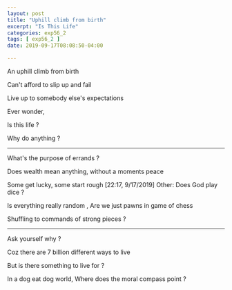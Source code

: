 ```yaml
---
layout: post
title: "Uphill climb from birth"
excerpt: "Is This Life"
categories: exp56_2
tags: [ exp56_2 ]
date: 2019-09-17T08:08:50-04:00

---
```

An uphill climb from birth

Can't afford to slip up and fail

Live up to somebody else's expectations

Ever wonder,

Is this life ?

Why do anything ?


--------

What's the purpose of errands ?

Does wealth mean anything,
without a moments peace

Some get lucky, some start rough
[22:17, 9/17/2019] Other: Does God play dice ?

Is everything really random ,
Are we just pawns in game of chess

Shuffling to commands of strong pieces ?

---------------

Ask yourself why ?

Coz there are  7 billion different ways to live

But is there something to live for ?

In a dog eat dog world,
Where does the moral compass point ?
